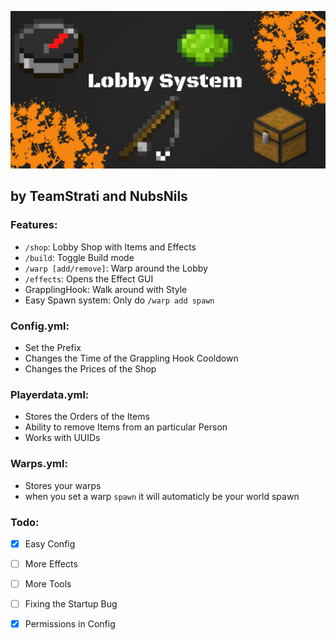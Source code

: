 
![Banner](/Pictures/Lobby_System.png)
## by TeamStrati and NubsNils
### **Features:**
- ```/shop```:
  Lobby Shop with Items and Effects
- ```/build```:
  Toggle Build mode
- ```/warp [add/remove]```:
  Warp around the Lobby
- ```/effects```:
  Opens the Effect GUI
- GrapplingHook:
  Walk around with Style
- Easy Spawn system:
  Only do ```/warp add spawn```

### **Config.yml:**
- Set the Prefix
- Changes the Time of the Grappling Hook Cooldown
- Changes the Prices of the Shop

### **Playerdata.yml:**
- Stores the Orders of the Items
- Ability to remove Items from an particular Person
- Works with UUIDs

### **Warps.yml:**
- Stores your warps
- when you set a warp ```spawn``` it will automaticly be your world spawn

### **Todo:**
- [x] Easy Config
- [ ] More Effects
- [ ] More Tools
- [ ] Fixing the Startup Bug
- [x] Permissions in Config

